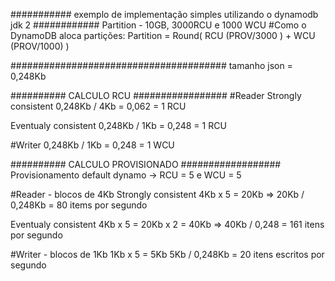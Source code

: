 ########### exemplo de implementação simples utilizando o dynamodb jdk 2 ############
Partition - 10GB, 3000RCU e 1000 WCU
#Como o DynamoDB aloca partições:
Partition = Round( RCU (PROV/3000 ) + WCU (PROV/1000) )

#######################################
tamanho json = 0,248Kb


########## CALCULO RCU #################
#Reader
Strongly consistent
0,248Kb / 4Kb =  0,062 = 1 RCU

Eventualy consistent
0,248Kb / 1Kb = 0,248 = 1 RCU

#Writer
0,248Kb / 1Kb = 0,248 = 1 WCU

########## CALCULO PROVISIONADO ##################
Provisionamento default dynamo -> RCU = 5 e WCU = 5

#Reader - blocos de 4Kb
Strongly consistent
4Kb x 5 = 20Kb => 20Kb / 0,248Kb =  80 items por segundo

Eventualy consistent
4Kb x 5 = 20Kb x 2 = 40Kb => 40Kb / 0,248 = 161 itens por segundo

#Writer - blocos de 1Kb
1Kb x 5 = 5Kb
5Kb / 0,248Kb = 20 itens escritos por segundo

